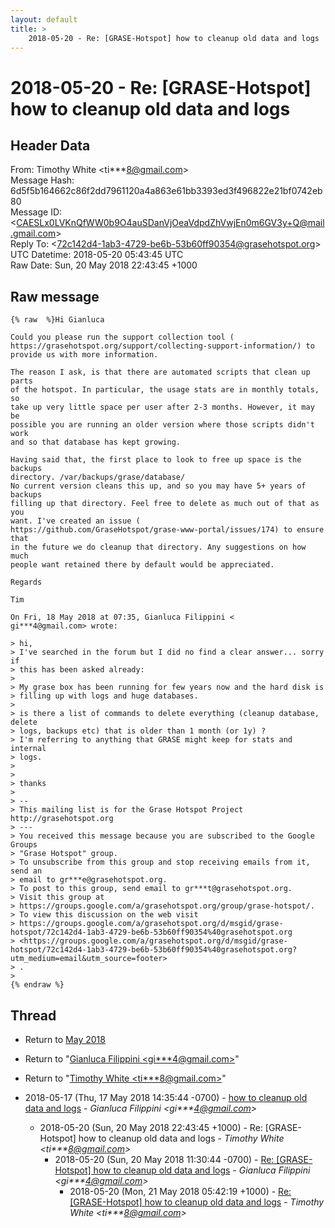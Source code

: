 ```yaml
---
layout: default
title: >
    2018-05-20 - Re: [GRASE-Hotspot] how to cleanup old data and logs
---
```


# 2018-05-20 - Re: [GRASE-Hotspot] how to cleanup old data and logs

## Header Data

From: Timothy White \<ti***8@gmail.com\><br>
Message Hash: 6d5f5b164662c86f2dd7961120a4a863e61bb3393ed3f496822e21bf0742eb80<br>
Message ID: \<CAESLx0LVKnQfWW0b9O4auSDanVjOeaVdpdZhVwjEn0m6GV3y+Q@mail.gmail.com\><br>
Reply To: \<72c142d4-1ab3-4729-be6b-53b60ff90354@grasehotspot.org\><br>
UTC Datetime: 2018-05-20 05:43:45 UTC<br>
Raw Date: Sun, 20 May 2018 22:43:45 +1000<br>

## Raw message

```
{% raw  %}Hi Gianluca

Could you please run the support collection tool (
https://grasehotspot.org/support/collecting-support-information/) to
provide us with more information.

The reason I ask, is that there are automated scripts that clean up parts
of the hotspot. In particular, the usage stats are in monthly totals, so
take up very little space per user after 2-3 months. However, it may be
possible you are running an older version where those scripts didn't work
and so that database has kept growing.

Having said that, the first place to look to free up space is the backups
directory. /var/backups/grase/database/
No current version cleans this up, and so you may have 5+ years of backups
filling up that directory. Feel free to delete as much out of that as you
want. I've created an issue (
https://github.com/GraseHotspot/grase-www-portal/issues/174) to ensure that
in the future we do cleanup that directory. Any suggestions on how much
people want retained there by default would be appreciated.

Regards

Tim

On Fri, 18 May 2018 at 07:35, Gianluca Filippini <
gi***4@gmail.com> wrote:

> hi,
> I've searched in the forum but I did no find a clear answer... sorry if
> this has been asked already:
>
> My grase box has been running for few years now and the hard disk is
> filling up with logs and huge databases.
>
> is there a list of commands to delete everything (cleanup database, delete
> logs, backups etc) that is older than 1 month (or 1y) ?
> I'm referring to anything that GRASE might keep for stats and internal
> logs.
>
>
> thanks
>
> --
> This mailing list is for the Grase Hotspot Project http://grasehotspot.org
> ---
> You received this message because you are subscribed to the Google Groups
> "Grase Hotspot" group.
> To unsubscribe from this group and stop receiving emails from it, send an
> email to gr***e@grasehotspot.org.
> To post to this group, send email to gr***t@grasehotspot.org.
> Visit this group at
> https://groups.google.com/a/grasehotspot.org/group/grase-hotspot/.
> To view this discussion on the web visit
> https://groups.google.com/a/grasehotspot.org/d/msgid/grase-hotspot/72c142d4-1ab3-4729-be6b-53b60ff90354%40grasehotspot.org
> <https://groups.google.com/a/grasehotspot.org/d/msgid/grase-hotspot/72c142d4-1ab3-4729-be6b-53b60ff90354%40grasehotspot.org?utm_medium=email&utm_source=footer>
> .
>
{% endraw %}
```

## Thread

+ Return to [May 2018](/archive/2018/05)

+ Return to "[Gianluca Filippini <gi***4<span>@</span>gmail.com>](/authors/gi___4_at_gmail_com)"
+ Return to "[Timothy White <ti***8<span>@</span>gmail.com>](/authors/ti___8_at_gmail_com)"

+ 2018-05-17 (Thu, 17 May 2018 14:35:44 -0700) - [how to cleanup old data and logs](/archive/2018/05/32d19c13c8d097c986d9c01d0d13a276df9175ca8febe196057ab2cfc4d022d5) - _Gianluca Filippini \<gi***4@gmail.com\>_
  + 2018-05-20 (Sun, 20 May 2018 22:43:45 +1000) - Re: [GRASE-Hotspot] how to cleanup old data and logs - _Timothy White \<ti***8@gmail.com\>_
    + 2018-05-20 (Sun, 20 May 2018 11:30:44 -0700) - [Re: [GRASE-Hotspot] how to cleanup old data and logs](/archive/2018/05/954a39aad90ac179ce03cfbea0286e567092e895ea1248144c1fc1ca40b07fec) - _Gianluca Filippini \<gi***4@gmail.com\>_
      + 2018-05-20 (Mon, 21 May 2018 05:42:19 +1000) - [Re: [GRASE-Hotspot] how to cleanup old data and logs](/archive/2018/05/c8d077edf4e8f9110e65cab2be55dda27a7e61d92228126c10cbd30b6df14d4a) - _Timothy White \<ti***8@gmail.com\>_


